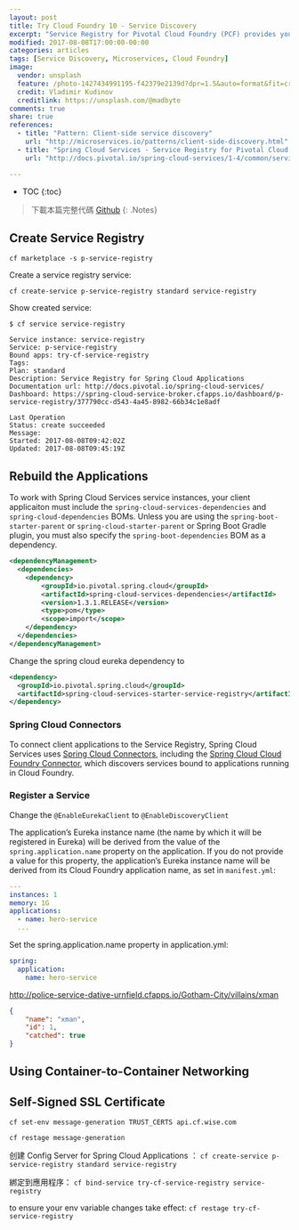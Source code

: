 ```yaml
---
layout: post
title: Try Cloud Foundry 10 - Service Discovery
excerpt: "Service Registry for Pivotal Cloud Foundry (PCF) provides your applications with an implementation of the Service Discovery pattern, one of the key tenets of a microservice-based architecture. Trying to hand-configure each client of a service or adopt some form of access convention can be difficult and prove to be brittle in production. Instead, your applications can use the Service Registry to dynamically discover and call registered services."
modified: 2017-08-08T17:00:00-00:00
categories: articles
tags: [Service Discovery, Microservices, Cloud Foundry]
image:
  vendor: unsplash
  feature: /photo-1427434991195-f42379e2139d?dpr=1.5&auto=format&fit=crop&w=1500&h=844&q=80&cs=tinysrgb&crop=
  credit: Vladimir Kudinov
  creditlink: https://unsplash.com/@madbyte
comments: true
share: true
references:
  - title: "Pattern: Client-side service discovery"
    url: "http://microservices.io/patterns/client-side-discovery.html"
  - title: "Spring Cloud Services - Service Registry for Pivotal Cloud Foundry"
    url: "http://docs.pivotal.io/spring-cloud-services/1-4/common/service-registry/index.html"

---
```


* TOC
{:toc}

> 下載本篇完整代碼 [Github](https://github.com/tiven-wang/try-cf/tree/service-discovery)
{: .Notes}

## Create Service Registry

`cf marketplace -s p-service-registry`

Create a service registry service:

`cf create-service p-service-registry standard service-registry`

Show created service:

```
$ cf service service-registry

Service instance: service-registry
Service: p-service-registry
Bound apps: try-cf-service-registry
Tags:
Plan: standard
Description: Service Registry for Spring Cloud Applications
Documentation url: http://docs.pivotal.io/spring-cloud-services/
Dashboard: https://spring-cloud-service-broker.cfapps.io/dashboard/p-service-registry/377790cc-d543-4a45-8982-66b34c1e8adf

Last Operation
Status: create succeeded
Message:
Started: 2017-08-08T09:42:02Z
Updated: 2017-08-08T09:45:19Z
```

## Rebuild the Applications

To work with Spring Cloud Services service instances, your client applicaiton must include the `spring-cloud-services-dependencies` and `spring-cloud-dependencies` BOMs. Unless you are using the `spring-boot-starter-parent` or `spring-cloud-starter-parent` or Spring Boot Gradle plugin, you must also specify the `spring-boot-dependencies` BOM as a dependency.

```xml
<dependencyManagement>
  <dependencies>
    <dependency>
        <groupId>io.pivotal.spring.cloud</groupId>
        <artifactId>spring-cloud-services-dependencies</artifactId>
        <version>1.3.1.RELEASE</version>
        <type>pom</type>
        <scope>import</scope>
    </dependency>
  </dependencies>
</dependencyManagement>
```

Change the spring cloud eureka dependency to

```xml
<dependency>
  <groupId>io.pivotal.spring.cloud</groupId>
  <artifactId>spring-cloud-services-starter-service-registry</artifactId>
</dependency>
```

### Spring Cloud Connectors

To connect client applications to the Service Registry, Spring Cloud Services uses [Spring Cloud Connectors](http://cloud.spring.io/spring-cloud-connectors/spring-cloud-connectors.html), including the [Spring Cloud Cloud Foundry Connector](http://cloud.spring.io/spring-cloud-connectors/spring-cloud-cloud-foundry-connector.html), which discovers services bound to applications running in Cloud Foundry.

### Register a Service

Change the `@EnableEurekaClient` to `@EnableDiscoveryClient`


The application’s Eureka instance name (the name by which it will be registered in Eureka) will be derived from the value of the `spring.application.name` property on the application.
If you do not provide a value for this property, the application’s Eureka instance name will be derived from its Cloud Foundry application name, as set in `manifest.yml`:

```yaml
---
instances: 1
memory: 1G
applications:
  - name: hero-service
  ...
```

Set the spring.application.name property in application.yml:

```yaml
spring:
  application:
    name: hero-service
```

http://police-service-dative-urnfield.cfapps.io/Gotham-City/villains/xman

```json
{
    "name": "xman",
    "id": 1,
    "catched": true
}
```

## Using Container-to-Container Networking



## Self-Signed SSL Certificate

`cf set-env message-generation TRUST_CERTS api.cf.wise.com`

`cf restage message-generation`

创建 Config Server for Spring Cloud Applications ：
`cf create-service p-service-registry standard service-registry`

綁定到應用程序：
`cf bind-service try-cf-service-registry service-registry`

to ensure your env variable changes take effect:
`cf restage try-cf-service-registry`
